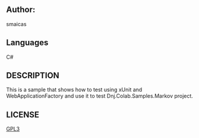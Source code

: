 ## Author:
smaicas

## Languages
C#

## DESCRIPTION
This is a sample that shows how to test using xUnit and WebApplicationFactory
and use it to test Dnj.Colab.Samples.Markov project.

## LICENSE
[GPL3](https://github.com/smaicas-org/Dnj.Colab/blob/dev/LICENSE)